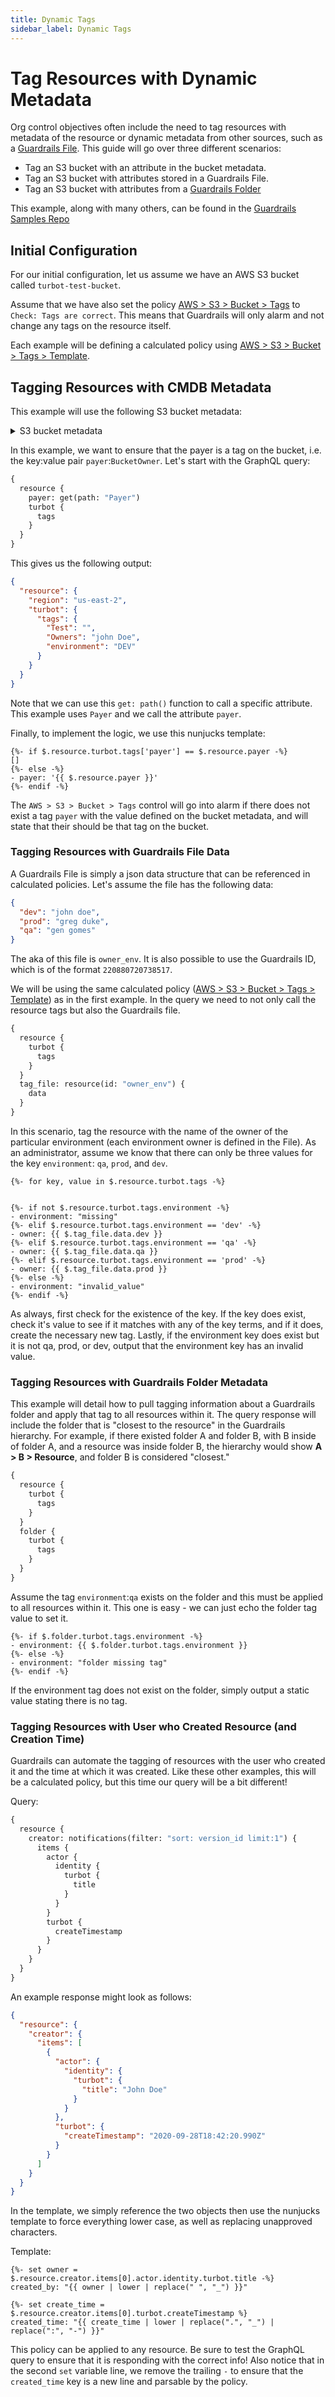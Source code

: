 ```yaml
---
title: Dynamic Tags
sidebar_label: Dynamic Tags
---
```


# Tag Resources with Dynamic Metadata

Org control objectives often include the need to tag resources with metadata of the resource or dynamic metadata from other sources, such as a
[Guardrails File](guardrails/docs/guides/configuring-guardrails/files). This guide will go over three different scenarios:

- Tag an S3 bucket with an attribute in the bucket metadata.
- Tag an S3 bucket with attributes stored in a Guardrails File.
- Tag an S3 bucket with attributes from a
  [Guardrails Folder](concepts/resources/hierarchy#folders)

<div className="alert alert-info">
  This example, along with many others, can be found in the <a href="https://github.com/turbot/guardrails-samples" target="_blank">Guardrails Samples Repo</a>
</div>

## Initial Configuration

For our initial configuration, let us assume we have an AWS S3 bucket called
`turbot-test-bucket`.

Assume that we have also set the policy
[AWS > S3 > Bucket > Tags](/guardrails/docs/mods/aws/aws-s3/policy#aws--s3--bucket--tags)
to `Check: Tags are correct`. This means that Guardrails will only alarm and not
change any tags on the resource itself.

Each example will be defining a calculated policy using
[AWS > S3 > Bucket > Tags > Template](https://hub.guardrails.turbot.com/mods/aws/policies/aws-s3/bucketTagsTemplate).

## Tagging Resources with CMDB Metadata

This example will use the following S3 bucket metadata:

<details>
  <summary>S3 bucket metadata</summary>

```yaml
AccelerateConfiguration:
Status: Suspended
Acl:
Grants:
    - Grantee:
        ID: 6eb349968d9164c06c9c28123456sdfoadjf09a9ee8f79cb36157431f5e9713f
        Type: CanonicalUser
    Permission: FULL_CONTROL
Owner:
    ID: 6eb349968d9164c06c9c28123456sdfoadjf09a9ee8f79cb36157431f5e9713f
Cors: {}
CreationDate: '2020-07-20T17:07:32.000Z'
Encryption:
ServerSideEncryptionConfiguration:
    Rules:
    - ApplyServerSideEncryptionByDefault:
        KMSMasterKeyID: alias/turbot/default
        SSEAlgorithm: 'aws:kms'
        BucketKeyEnabled: false
Lifecycle:
- Filter:
    And:
        Prefix: test
        Tags:
        - Key: test
            Value: value
    ID: new-rule
    NoncurrentVersionTransitions: []
    Status: Enabled
    Transitions:
    - Days: 9999
        StorageClass: STANDARD_IA
LocationConstraint: us-east-2
Logging: {}
Name: turbot-test-bucket
NotificationConfiguration: {}
Payer: BucketOwner
Policy:
Statement:
    - Action: 's3:GetBucketAcl'
    Effect: Allow
    Principal:
        Service: cloudtrail.amazonaws.com
    Resource: 'arn:aws:s3:::turbot-test-bucket'
    Sid: AWSCloudTrailAclCheck20150319
    - Action: 's3:PutObject'
    Condition:
        StringEquals:
        's3:x-amz-acl': bucket-owner-full-control
    Effect: Allow
    Principal:
        Service: cloudtrail.amazonaws.com
    Resource: 'arn:aws:s3:::turbot-test-bucket/AWSLogs/12345678012/*'
    Sid: AWSCloudTrailWrite20150319
    - Action: 's3:*'
    Effect: Allow
    Principal:
        Service: config.amazonaws.com
    Resource:
        - 'arn:aws:s3:::turbot-test-bucket'
        - 'arn:aws:s3:::turbot-test-bucket/*'
    Sid: ConfigRule
    - Action: 's3:*'
    Condition:
        Bool:
        'aws:SecureTransport': 'false'
    Effect: Deny
    Principal: '*'
    Resource:
        - 'arn:aws:s3:::turbot-test-bucket'
        - 'arn:aws:s3:::turbot-test-bucket/*'
    Sid: MustBeEncryptedInTransit
Version: '2012-10-17'
PolicyStatus:
IsPublic: false
PublicAccessBlock:
BlockPublicAcls: false
BlockPublicPolicy: false
IgnorePublicAcls: false
RestrictPublicBuckets: false
Replication: {}
Tags:
- Key: Owners
    Value: john Doe
- Key: Test
    Value: ''
- Key: environment
    Value: DEV
Versioning:
MFADelete: Disabled
Status: Suspended
Website: {}
```

</details>

<b></b>

In this example, we want to ensure that the payer is a tag on the bucket, i.e.
the key:value pair `payer`:`BucketOwner`. Let's start with the GraphQL query:

```graphql
{
  resource {
    payer: get(path: "Payer")
    turbot {
      tags
    }
  }
}
```

This gives us the following output:

```json
{
  "resource": {
    "region": "us-east-2",
    "turbot": {
      "tags": {
        "Test": "",
        "Owners": "john Doe",
        "environment": "DEV"
      }
    }
  }
}
```

Note that we can use this `get: path()` function to call a specific attribute.
This example uses `Payer` and we call the attribute `payer`.

Finally, to implement the logic, we use this nunjucks template:

```nunjucks
{%- if $.resource.turbot.tags['payer'] == $.resource.payer -%}
[]
{%- else -%}
- payer: '{{ $.resource.payer }}'
{%- endif -%}
```

The `AWS > S3 > Bucket > Tags` control will go into alarm if there does not
exist a tag `payer` with the value defined on the bucket metadata, and will
state that their should be that tag on the bucket.

### Tagging Resources with Guardrails File Data

A Guardrails File is simply a json data structure that can be referenced in
calculated policies. Let's assume the file has the following data:

```json
{
  "dev": "john doe",
  "prod": "greg duke",
  "qa": "gen gomes"
}
```

The aka of this file is `owner_env`. It is also possible to use the Guardrails ID,
which is of the format `220880720738517`.

We will be using the same calculated policy
([AWS > S3 > Bucket > Tags > Template](tmod:@turbot/aws-s3#/policy/types/bucketTagsTemplate))
as in the first example. In the query we need to not only call the resource tags
but also the Guardrails file.

```graphql
{
  resource {
    turbot {
      tags
    }
  }
  tag_file: resource(id: "owner_env") {
    data
  }
}
```

In this scenario, tag the resource with the name of the owner of the particular
environment (each environment owner is defined in the File). As an
administrator, assume we know that there can only be three values for the key
`environment`: `qa`, `prod`, and `dev`.

```nunjucks
{%- for key, value in $.resource.turbot.tags -%}


{%- if not $.resource.turbot.tags.environment -%}
- environment: "missing"
{%- elif $.resource.turbot.tags.environment == 'dev' -%}
- owner: {{ $.tag_file.data.dev }}
{%- elif $.resource.turbot.tags.environment == 'qa' -%}
- owner: {{ $.tag_file.data.qa }}
{%- elif $.resource.turbot.tags.environment == 'prod' -%}
- owner: {{ $.tag_file.data.prod }}
{%- else -%}
- environment: "invalid_value"
{%- endif -%}
```

As always, first check for the existence of the key. If the key does exist,
check it's value to see if it matches with any of the key terms, and if it does,
create the necessary new tag. Lastly, if the environment key does exist but it
is not qa, prod, or dev, output that the environment key has an invalid value.

### Tagging Resources with Guardrails Folder Metadata

This example will detail how to pull tagging information about a Guardrails folder
and apply that tag to all resources within it. The query response will include
the folder that is "closest to the resource" in the Guardrails hierarchy. For
example, if there existed folder A and folder B, with B inside of folder A, and
a resource was inside folder B, the hierarchy would show **A > B > Resource**,
and folder B is considered "closest."

```graphql
{
  resource {
    turbot {
      tags
    }
  }
  folder {
    turbot {
      tags
    }
  }
}
```

Assume the tag `environment`:`qa` exists on the folder and this must be applied
to all resources within it. This one is easy - we can just echo the folder tag
value to set it.

```nunjucks
{%- if $.folder.turbot.tags.environment -%}
- environment: {{ $.folder.turbot.tags.environment }}
{%- else -%}
- environment: "folder missing tag"
{%- endif -%}
```

If the environment tag does not exist on the folder, simply output a static
value stating there is no tag.

### Tagging Resources with User who Created Resource (and Creation Time)

Guardrails can automate the tagging of resources with the user who created it and
the time at which it was created. Like these other examples, this will be a
calculated policy, but this time our query will be a bit different!

Query:

```graphql
{
  resource {
    creator: notifications(filter: "sort: version_id limit:1") {
      items {
        actor {
          identity {
            turbot {
              title
            }
          }
        }
        turbot {
          createTimestamp
        }
      }
    }
  }
}
```

An example response might look as follows:

```json
{
  "resource": {
    "creator": {
      "items": [
        {
          "actor": {
            "identity": {
              "turbot": {
                "title": "John Doe"
              }
            }
          },
          "turbot": {
            "createTimestamp": "2020-09-28T18:42:20.990Z"
          }
        }
      ]
    }
  }
}
```

In the template, we simply reference the two objects then use the nunjucks
template to force everything lower case, as well as replacing unapproved
characters.

Template:

```nunjucks
{%- set owner = $.resource.creator.items[0].actor.identity.turbot.title -%}
created_by: "{{ owner | lower | replace(" ", "_") }}"

{%- set create_time = $.resource.creator.items[0].turbot.createTimestamp %}
created_time: "{{ create_time | lower | replace(".", "_") | replace(":", "-") }}"
```

This policy can be applied to any resource. Be sure to test the GraphQL query to
ensure that it is responding with the correct info! Also notice that in the
second `set` variable line, we remove the trailing `-` to ensure that the
`created_time` key is a new line and parsable by the policy.
